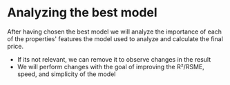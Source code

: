 # Analyzing the best model

After having chosen the best model we will analyze the importance of each of the properties' features the model used to analyze and calculate the final price.

* If its not relevant, we can remove it to observe changes in the result
* We will perform changes with the goal of improving the R²/RSME, speed, and simplicity of the model
